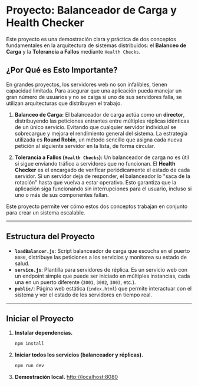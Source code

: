 # Proyecto: Balanceador de Carga y Health Checker

Este proyecto es una demostración clara y práctica de dos conceptos fundamentales en la arquitectura de sistemas distribuidos: el **Balanceo de Carga** y la **Tolerancia a Fallos** mediante `Health Checks`.

## ¿Por Qué es Esto Importante?

En grandes proyectos, los servidores web no son infalibles, tienen capacidad limitada. Para asegurar que una aplicación pueda manejar un gran número de usuarios y no se caiga si uno de sus servidores falla, se utilizan arquitecturas que distribuyen el trabajo.

1.  **Balanceo de Carga:** El balanceador de carga actúa como un **director**, distribuyendo las peticiones entrantes entre múltiples réplicas idénticas de un único servicio. Evitando que cualquier servidor individual se sobrecargue y mejora el rendimiento general del sistema. La estrategia utilizada es **Round Robin**, un método sencillo que asigna cada nueva petición al siguiente servidor en la lista, de forma circular.

2.  **Tolerancia a Fallos (`Health Checks`):** Un balanceador de carga no es útil si sigue enviando tráfico a servidores que no funcionan. El **Health Checker** es el encargado de verificar periódicamente el estado de cada servidor. Si un servidor deja de responder, el balanceador lo "saca de la rotación" hasta que vuelva a estar operativo. Esto garantiza que la aplicación siga funcionando sin interrupciones para el usuario, incluso si uno o más de sus componentes fallan.

Este proyecto permite ver cómo estos dos conceptos trabajan en conjunto para crear un sistema escalable.

---

## Estructura del Proyecto

-   **`loadBalancer.js`**: Script balanceador de carga que escucha en el puerto `8080`, distribuye las peticiones a los servicios y monitorea su estado de salud.
-   **`service.js`**: Plantilla para servidores de réplica. Es un servicio web con un endpoint simple que puede ser iniciado en múltiples instancias, cada una en un puerto diferente (`3001`, `3002`, `3003`, etc.).
-   **`public/`**: Página web estática (`index.html`) que permite interactuar con el sistema y ver el estado de los servidores en tiempo real.
---

## Iniciar el Proyecto

1.  **Instalar dependencias.**
    ```bash
    npm install
    ```

2.  **Iniciar todos los servicios (balanceador y réplicas).**
    ```bash
    npm run dev
    ```

3.  **Demostración local.**
    [http://localhost:8080](http://localhost:8080)
